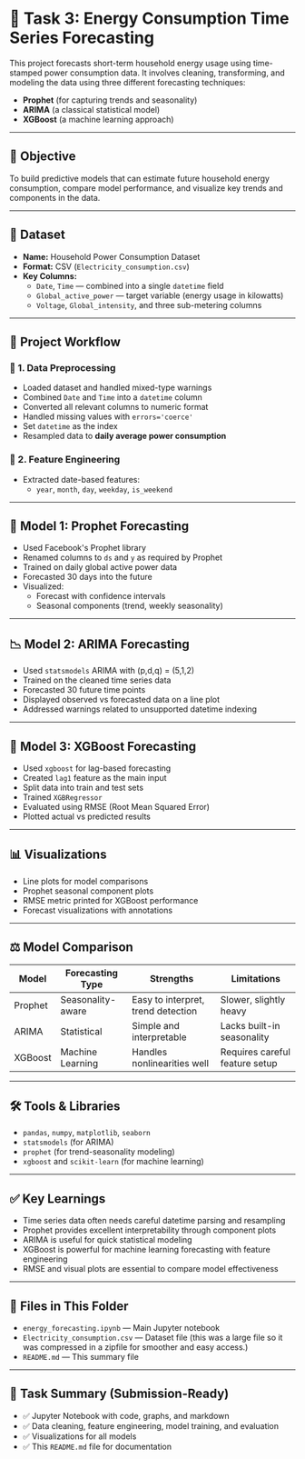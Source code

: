 # 🔋 Task 3: Energy Consumption Time Series Forecasting

This project forecasts short-term household energy usage using time-stamped power consumption data. It involves cleaning, transforming, and modeling the data using three different forecasting techniques:

- **Prophet** (for capturing trends and seasonality)
- **ARIMA** (a classical statistical model)
- **XGBoost** (a machine learning approach)

---

## 📌 Objective

To build predictive models that can estimate future household energy consumption, compare model performance, and visualize key trends and components in the data.

---

## 📂 Dataset

- **Name:** Household Power Consumption Dataset
- **Format:** CSV (`Electricity_consumption.csv`)
- **Key Columns:**
  - `Date`, `Time` — combined into a single `datetime` field
  - `Global_active_power` — target variable (energy usage in kilowatts)
  - `Voltage`, `Global_intensity`, and three sub-metering columns

---

## 🧪 Project Workflow

### 🔹 1. Data Preprocessing
- Loaded dataset and handled mixed-type warnings
- Combined `Date` and `Time` into a `datetime` column
- Converted all relevant columns to numeric format
- Handled missing values with `errors='coerce'`
- Set `datetime` as the index
- Resampled data to **daily average power consumption**

### 🔹 2. Feature Engineering
- Extracted date-based features:
  - `year`, `month`, `day`, `weekday`, `is_weekend`

---

## 🔮 Model 1: Prophet Forecasting

- Used Facebook's Prophet library
- Renamed columns to `ds` and `y` as required by Prophet
- Trained on daily global active power data
- Forecasted 30 days into the future
- Visualized:
  - Forecast with confidence intervals
  - Seasonal components (trend, weekly seasonality)

---

## 📉 Model 2: ARIMA Forecasting

- Used `statsmodels` ARIMA with (p,d,q) = (5,1,2)
- Trained on the cleaned time series data
- Forecasted 30 future time points
- Displayed observed vs forecasted data on a line plot
- Addressed warnings related to unsupported datetime indexing

---

## 🤖 Model 3: XGBoost Forecasting

- Used `xgboost` for lag-based forecasting
- Created `lag1` feature as the main input
- Split data into train and test sets
- Trained `XGBRegressor`
- Evaluated using RMSE (Root Mean Squared Error)
- Plotted actual vs predicted results

---

## 📊 Visualizations

- Line plots for model comparisons
- Prophet seasonal component plots
- RMSE metric printed for XGBoost performance
- Forecast visualizations with annotations

---

## ⚖️ Model Comparison

| Model    | Forecasting Type     | Strengths                          | Limitations                     |
|----------|----------------------|------------------------------------|---------------------------------|
| Prophet  | Seasonality-aware    | Easy to interpret, trend detection | Slower, slightly heavy          |
| ARIMA    | Statistical          | Simple and interpretable           | Lacks built-in seasonality      |
| XGBoost  | Machine Learning     | Handles nonlinearities well        | Requires careful feature setup  |

---

## 🛠️ Tools & Libraries

- `pandas`, `numpy`, `matplotlib`, `seaborn`
- `statsmodels` (for ARIMA)
- `prophet` (for trend-seasonality modeling)
- `xgboost` and `scikit-learn` (for machine learning)

---

## ✅ Key Learnings

- Time series data often needs careful datetime parsing and resampling
- Prophet provides excellent interpretability through component plots
- ARIMA is useful for quick statistical modeling
- XGBoost is powerful for machine learning forecasting with feature engineering
- RMSE and visual plots are essential to compare model effectiveness

---

## 📁 Files in This Folder

- `energy_forecasting.ipynb` — Main Jupyter notebook
- `Electricity_consumption.csv` — Dataset file (this was a large file so it was compressed in a zipfile for smoother and easy access.)
- `README.md` — This summary file

---

## 📌 Task Summary (Submission-Ready)

- ✅ Jupyter Notebook with code, graphs, and markdown
- ✅ Data cleaning, feature engineering, model training, and evaluation
- ✅ Visualizations for all models
- ✅ This `README.md` file for documentation
